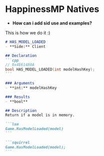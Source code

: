 # HappinessMP Natives
- **How can i add sid use and examples?**
  
This is how we do it :)
````md
# HAS_MODEL_LOADED
- **Side:** Client

## Declaration
```cpp
// 0x4E61480A
bool HAS_MODEL_LOADED(int modelHashKey);
```

### Arguments
- **int:** modelHashKey

### Results
- **bool**

## Description
Return if a model is in memory.

```lua
Game.HasModelLoaded(model)
```

```squirrel
Game.HasModelLoaded(model);
```
````

